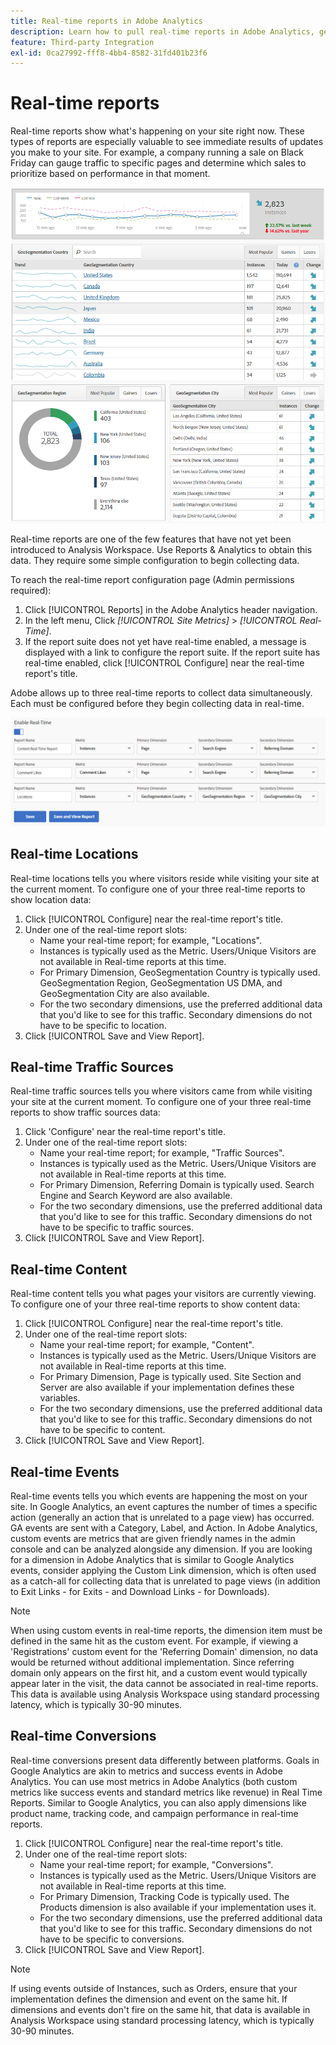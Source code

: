 ```yaml
---
title: Real-time reports in Adobe Analytics
description: Learn how to pull real-time reports in Adobe Analytics, geared towards users more familiar with Google Analytics.
feature: Third-party Integration
exl-id: 0ca27992-fff8-4bb4-8582-31fd401b23f6
---
```

# Real-time reports

Real-time reports show what's happening on your site right now. These types of reports are especially valuable to see immediate results of updates you make to your site. For example, a company running a sale on Black Friday can gauge traffic to specific pages and determine which sales to prioritize based on performance in that moment.

![Real-time report](/help/technotes/ga-to-aa/assets/realtime.png)

Real-time reports are one of the few features that have not yet been introduced to Analysis Workspace. Use Reports & Analytics to obtain this data. They require some simple configuration to begin collecting data.

To reach the real-time report configuration page (Admin permissions required):

1. Click [!UICONTROL Reports] in the Adobe Analytics header navigation.
2. In the left menu, Click *[!UICONTROL Site Metrics]* > *[!UICONTROL Real-Time]*.
3. If the report suite does not yet have real-time enabled, a message is displayed with a link to configure the report suite. If the report suite has real-time enabled, click [!UICONTROL Configure] near the real-time report's title.

Adobe allows up to three real-time reports to collect data simultaneously. Each must be configured before they begin collecting data in real-time.

![Real-time report configuration](/help/technotes/ga-to-aa/assets/realtime_config.png)

## Real-time Locations

Real-time locations tells you where visitors reside while visiting your site at the current moment. To configure one of your three real-time reports to show location data:

1. Click [!UICONTROL Configure] near the real-time report's title.
2. Under one of the real-time report slots:
   * Name your real-time report; for example, "Locations".
   * Instances is typically used as the Metric. Users/Unique Visitors are not available in Real-time reports at this time.
   * For Primary Dimension, GeoSegmentation Country is typically used. GeoSegmentation Region, GeoSegmentation US DMA, and GeoSegmentation City are also available.
   * For the two secondary dimensions, use the preferred additional data that you'd like to see for this traffic. Secondary dimensions do not have to be specific to location.
3. Click [!UICONTROL Save and View Report].

## Real-time Traffic Sources

Real-time traffic sources tells you where visitors came from while visiting your site at the current moment. To configure one of your three real-time reports to show traffic sources data:

1. Click 'Configure' near the real-time report's title.
2. Under one of the real-time report slots:
   * Name your real-time report; for example, "Traffic Sources".
   * Instances is typically used as the Metric. Users/Unique Visitors are not available in Real-time reports at this time.
   * For Primary Dimension, Referring Domain is typically used. Search Engine and Search Keyword are also available.
   * For the two secondary dimensions, use the preferred additional data that you'd like to see for this traffic. Secondary dimensions do not have to be specific to traffic sources.
3. Click [!UICONTROL Save and View Report].

## Real-time Content

Real-time content tells you what pages your visitors are currently viewing. To configure one of your three real-time reports to show content data:

1. Click [!UICONTROL Configure] near the real-time report's title.
2. Under one of the real-time report slots:
   * Name your real-time report; for example, "Content".
   * Instances is typically used as the Metric. Users/Unique Visitors are not available in Real-time reports at this time.
   * For Primary Dimension, Page is typically used. Site Section and Server are also available if your implementation defines these variables.
   * For the two secondary dimensions, use the preferred additional data that you'd like to see for this traffic. Secondary dimensions do not have to be specific to content.
3. Click [!UICONTROL Save and View Report].

## Real-time Events

Real-time events tells you which events are happening the most on your site. In Google Analytics, an event captures the number of times a specific action (generally an action that is unrelated to a page view) has occurred. GA events are sent with a Category, Label, and Action. In Adobe Analytics, custom events are metrics that are given friendly names in the admin console and can be analyzed alongside any dimension. If you are looking for a dimension in Adobe Analytics that is similar to Google Analytics events, consider applying the Custom Link dimension, which is often used as a catch-all for collecting data that is unrelated to page views (in addition to Exit Links - for Exits - and Download Links - for Downloads).

>[!NOTE]
>
>When using custom events in real-time reports, the dimension item must be defined in the same hit as the custom event. For example, if viewing a 'Registrations' custom event for the 'Referring Domain' dimension, no data would be returned without additional implementation. Since referring domain only appears on the first hit, and a custom event would typically appear later in the visit, the data cannot be associated in real-time reports. This data is available using Analysis Workspace using standard processing latency, which is typically 30-90 minutes.

## Real-time Conversions

Real-time conversions present data differently between platforms. Goals in Google Analytics are akin to metrics and success events in Adobe Analytics. You can use most metrics in Adobe Analytics (both custom metrics like success events and standard metrics like revenue) in Real Time Reports. Similar to Google Analytics, you can also apply dimensions like product name, tracking code, and campaign performance in real-time reports.

1. Click [!UICONTROL Configure] near the real-time report's title.
2. Under one of the real-time report slots:
   * Name your real-time report; for example, "Conversions".
   * Instances is typically used as the Metric. Users/Unique Visitors are not available in Real-time reports at this time.
   * For Primary Dimension, Tracking Code is typically used. The Products dimension is also available if your implementation uses it.
   * For the two secondary dimensions, use the preferred additional data that you'd like to see for this traffic. Secondary dimensions do not have to be specific to conversions.
3. Click [!UICONTROL Save and View Report].

>[!NOTE]
>
>If using events outside of Instances, such as Orders, ensure that your implementation defines the dimension and event on the same hit. If dimensions and events don't fire on the same hit, that data is available in Analysis Workspace using standard processing latency, which is typically 30-90 minutes.
